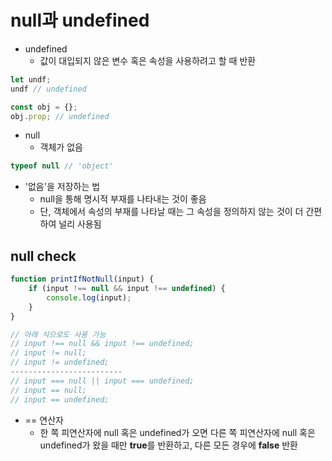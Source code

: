 # null과 undefined

- undefined
  - 값이 대입되지 않은 변수 혹은 속성을 사용하려고 할 때 반환

```javascript
let undf;
undf // undefined

const obj = {};
obj.prop; // undefined
```

- null
  - 객체가 없음

```javascript
typeof null // 'object'
```

- '없음'을 저장하는 법
  - null을 통해 명시적 부재를 나타내는 것이 좋음
  - 단, 객체에서 속성의 부재를 나타날 때는 그 속성을 정의하지 않는 것이 더 간편하여 널리 사용됨



## null check

```javascript
function printIfNotNull(input) {
    if (input !== null && input !== undefined) {
        console.log(input);
    }
}

// 아래 식으로도 사용 가능
// input !== null && input !== undefined;
// input != null;
// input != undefined;
-------------------------
// input === null || input === undefined;
// input == null;
// input == undefined;
```

- == 연산자
  - 한 쪽 피연산자에 null 혹은 undefined가 오면 다른 쪽 피연산자에 null 혹은 undefined가 왔을 때만 **true**를 반환하고, 다른 모든 경우에 **false** 반환